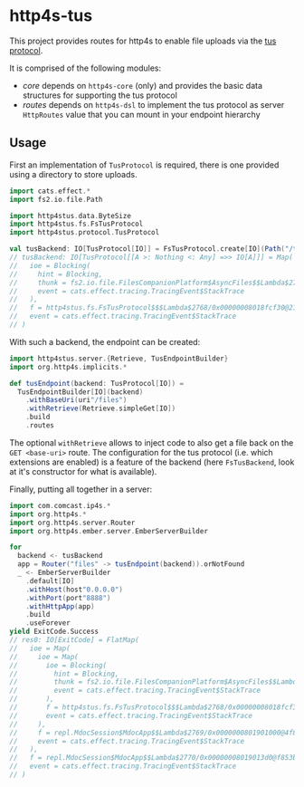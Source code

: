# http4s-tus

This project provides routes for http4s to enable file uploads via the
[tus protocol](https://tus.io/protocols/resumable-upload).

It is comprised of the following modules:

- *core* depends on `http4s-core` (only) and provides the basic data
  structures for supporting the tus protocol
- *routes* depends on `http4s-dsl` to implement the tus protocol as
  server `HttpRoutes` value that you can mount in your endpoint
  hierarchy

## Usage

First an implementation of `TusProtocol` is required, there is one
provided using a directory to store uploads.

```scala
import cats.effect.*
import fs2.io.file.Path

import http4stus.data.ByteSize
import http4stus.fs.FsTusProtocol
import http4stus.protocol.TusProtocol

val tusBackend: IO[TusProtocol[IO]] = FsTusProtocol.create[IO](Path("/tmp/tus-test"), Some(ByteSize.mb(500)))
// tusBackend: IO[TusProtocol[[A >: Nothing <: Any] =>> IO[A]]] = Map(
//   ioe = Blocking(
//     hint = Blocking,
//     thunk = fs2.io.file.FilesCompanionPlatform$AsyncFiles$$Lambda$2767/0x00000008018fc388@684ad81c,
//     event = cats.effect.tracing.TracingEvent$StackTrace
//   ),
//   f = http4stus.fs.FsTusProtocol$$$Lambda$2768/0x00000008018fcf30@21b46d34,
//   event = cats.effect.tracing.TracingEvent$StackTrace
// )
```

With such a backend, the endpoint can be created:

```scala
import http4stus.server.{Retrieve, TusEndpointBuilder}
import org.http4s.implicits.*

def tusEndpoint(backend: TusProtocol[IO]) =
  TusEndpointBuilder[IO](backend)
    .withBaseUri(uri"/files")
    .withRetrieve(Retrieve.simpleGet[IO])
    .build
    .routes
```

The optional `withRetrieve` allows to inject code to also get a file
back on the `GET <base-uri>` route. The configuration for the tus
protocol (i.e. which extensions are enabled) is a feature of the
backend (here `FsTusBackend`, look at it's constructor for what is
available).

Finally, putting all together in a server:

```scala
import com.comcast.ip4s.*
import org.http4s.*
import org.http4s.server.Router
import org.http4s.ember.server.EmberServerBuilder

for
  backend <- tusBackend
  app = Router("files" -> tusEndpoint(backend)).orNotFound
  _ <- EmberServerBuilder
    .default[IO]
    .withHost(host"0.0.0.0")
    .withPort(port"8888")
    .withHttpApp(app)
    .build
    .useForever
yield ExitCode.Success
// res0: IO[ExitCode] = FlatMap(
//   ioe = Map(
//     ioe = Map(
//       ioe = Blocking(
//         hint = Blocking,
//         thunk = fs2.io.file.FilesCompanionPlatform$AsyncFiles$$Lambda$2767/0x00000008018fc388@684ad81c,
//         event = cats.effect.tracing.TracingEvent$StackTrace
//       ),
//       f = http4stus.fs.FsTusProtocol$$$Lambda$2768/0x00000008018fcf30@21b46d34,
//       event = cats.effect.tracing.TracingEvent$StackTrace
//     ),
//     f = repl.MdocSession$MdocApp$$Lambda$2769/0x0000000801901000@4f8cdeb4,
//     event = cats.effect.tracing.TracingEvent$StackTrace
//   ),
//   f = repl.MdocSession$MdocApp$$Lambda$2770/0x00000008019013d0@f853bb8,
//   event = cats.effect.tracing.TracingEvent$StackTrace
// )
```
